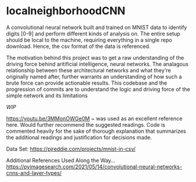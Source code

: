 # localneighborhoodCNN
A convolutional neural network built and trained on MNIST data to identify digits [0-9] and perform different kinds of analysis on. The entire setup should be local to the machine, requiring everything in a single repo download. Hence, the csv format of the data is referenced.

The motivation behind this project was to get a raw understanding of the driving force behind aritificial intelligence, neural networks. The analagous relationship between these architectural networks and what they're originally named after, further warrants an understanding of how such a brute force can provide actionable results. This codebase and the progression of commits are to understand the logic and driving force of the simple network and its limitations

*WIP*

https://youtu.be/3MMonOWGe0M ~ was used as an excellent reference here. Would further recommend the suggested readings. Code is commented heavily for the sake of thorough explanation that summarizes the additional readings and justification for decisions made.

Data Set:
https://pjreddie.com/projects/mnist-in-csv/

Additional References Used Along the Way...
https://pyimagesearch.com/2021/05/14/convolutional-neural-networks-cnns-and-layer-types/